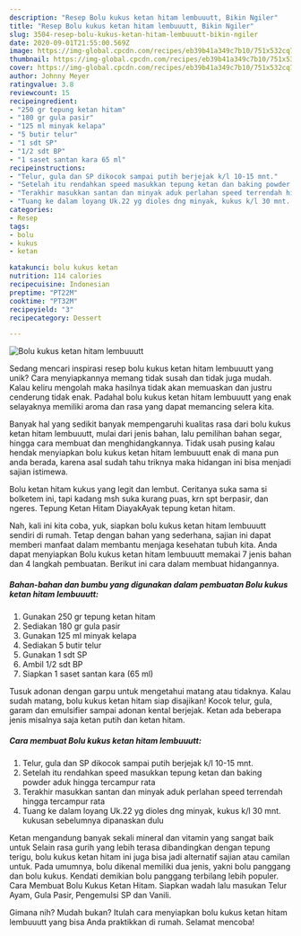 ```yaml
---
description: "Resep Bolu kukus ketan hitam lembuuutt, Bikin Ngiler"
title: "Resep Bolu kukus ketan hitam lembuuutt, Bikin Ngiler"
slug: 3504-resep-bolu-kukus-ketan-hitam-lembuuutt-bikin-ngiler
date: 2020-09-01T21:55:00.569Z
image: https://img-global.cpcdn.com/recipes/eb39b41a349c7b10/751x532cq70/bolu-kukus-ketan-hitam-lembuuutt-foto-resep-utama.jpg
thumbnail: https://img-global.cpcdn.com/recipes/eb39b41a349c7b10/751x532cq70/bolu-kukus-ketan-hitam-lembuuutt-foto-resep-utama.jpg
cover: https://img-global.cpcdn.com/recipes/eb39b41a349c7b10/751x532cq70/bolu-kukus-ketan-hitam-lembuuutt-foto-resep-utama.jpg
author: Johnny Meyer
ratingvalue: 3.8
reviewcount: 15
recipeingredient:
- "250 gr tepung ketan hitam"
- "180 gr gula pasir"
- "125 ml minyak kelapa"
- "5 butir telur"
- "1 sdt SP"
- "1/2 sdt BP"
- "1 saset santan kara 65 ml"
recipeinstructions:
- "Telur, gula dan SP dikocok sampai putih berjejak k/l 10-15 mnt."
- "Setelah itu rendahkan speed masukkan tepung ketan dan baking powder aduk hingga tercampur rata"
- "Terakhir masukkan santan dan minyak aduk perlahan speed terrendah hingga tercampur rata"
- "Tuang ke dalam loyang Uk.22 yg dioles dng minyak, kukus k/l 30 mnt. kukusan sebelumnya dipanaskan dulu"
categories:
- Resep
tags:
- bolu
- kukus
- ketan

katakunci: bolu kukus ketan 
nutrition: 114 calories
recipecuisine: Indonesian
preptime: "PT22M"
cooktime: "PT32M"
recipeyield: "3"
recipecategory: Dessert

---
```



![Bolu kukus ketan hitam lembuuutt](https://img-global.cpcdn.com/recipes/eb39b41a349c7b10/751x532cq70/bolu-kukus-ketan-hitam-lembuuutt-foto-resep-utama.jpg)

Sedang mencari inspirasi resep bolu kukus ketan hitam lembuuutt yang unik? Cara menyiapkannya memang tidak susah dan tidak juga mudah. Kalau keliru mengolah maka hasilnya tidak akan memuaskan dan justru cenderung tidak enak. Padahal bolu kukus ketan hitam lembuuutt yang enak selayaknya memiliki aroma dan rasa yang dapat memancing selera kita.

Banyak hal yang sedikit banyak mempengaruhi kualitas rasa dari bolu kukus ketan hitam lembuuutt, mulai dari jenis bahan, lalu pemilihan bahan segar, hingga cara membuat dan menghidangkannya. Tidak usah pusing kalau hendak menyiapkan bolu kukus ketan hitam lembuuutt enak di mana pun anda berada, karena asal sudah tahu triknya maka hidangan ini bisa menjadi sajian istimewa.

Bolu ketan hitam kukus yang legit dan lembut. Ceritanya suka sama si bolketem ini, tapi kadang msh suka kurang puas, krn spt berpasir, dan ngeres. Tepung Ketan Hitam DiayakAyak tepung ketan hitam.


Nah, kali ini kita coba, yuk, siapkan bolu kukus ketan hitam lembuuutt sendiri di rumah. Tetap dengan bahan yang sederhana, sajian ini dapat memberi manfaat dalam membantu menjaga kesehatan tubuh kita. Anda dapat menyiapkan Bolu kukus ketan hitam lembuuutt memakai 7 jenis bahan dan 4 langkah pembuatan. Berikut ini cara dalam membuat hidangannya.

<!--inarticleads1-->

##### Bahan-bahan dan bumbu yang digunakan dalam pembuatan Bolu kukus ketan hitam lembuuutt:

1. Gunakan 250 gr tepung ketan hitam
1. Sediakan 180 gr gula pasir
1. Gunakan 125 ml minyak kelapa
1. Sediakan 5 butir telur
1. Gunakan 1 sdt SP
1. Ambil 1/2 sdt BP
1. Siapkan 1 saset santan kara (65 ml)


Tusuk adonan dengan garpu untuk mengetahui matang atau tidaknya. Kalau sudah matang, bolu kukus ketan hitam siap disajikan! Kocok telur, gula, garam dan emulsifier sampai adonan kental berjejak. Ketan ada beberapa jenis misalnya saja ketan putih dan ketan hitam. 

<!--inarticleads2-->

##### Cara membuat Bolu kukus ketan hitam lembuuutt:

1. Telur, gula dan SP dikocok sampai putih berjejak k/l 10-15 mnt.
1. Setelah itu rendahkan speed masukkan tepung ketan dan baking powder aduk hingga tercampur rata
1. Terakhir masukkan santan dan minyak aduk perlahan speed terrendah hingga tercampur rata
1. Tuang ke dalam loyang Uk.22 yg dioles dng minyak, kukus k/l 30 mnt. kukusan sebelumnya dipanaskan dulu


Ketan mengandung banyak sekali mineral dan vitamin yang sangat baik untuk Selain rasa gurih yang lebih terasa dibandingkan dengan tepung terigu, bolu kukus ketan hitam ini juga bisa jadi alternatif sajian atau camilan untuk. Pada umumnya, bolu dikenal memiliki dua jenis, yakni bolu panggang dan bolu kukus. Kendati demikian bolu panggang terbilang lebih populer. Cara Membuat Bolu Kukus Ketan Hitam. Siapkan wadah lalu masukan Telur Ayam, Gula Pasir, Pengemulsi SP dan Vanili. 

Gimana nih? Mudah bukan? Itulah cara menyiapkan bolu kukus ketan hitam lembuuutt yang bisa Anda praktikkan di rumah. Selamat mencoba!

